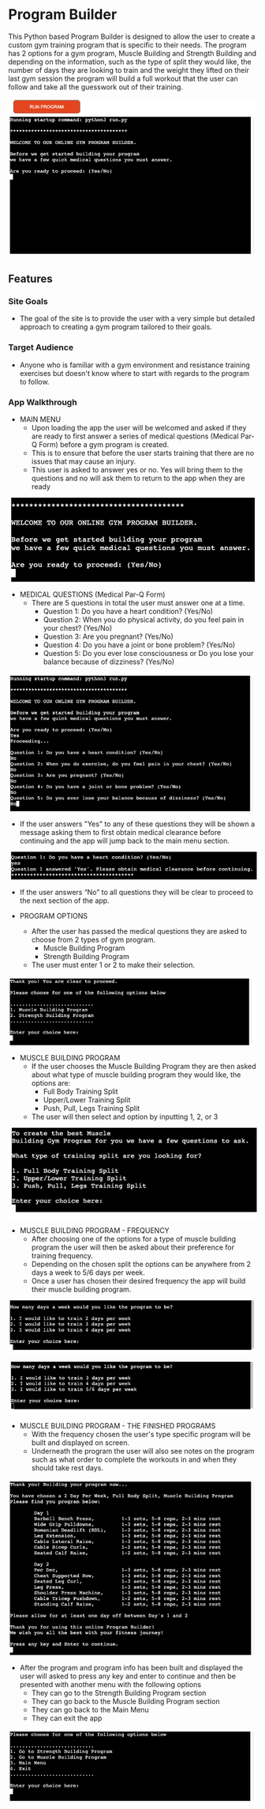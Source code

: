 # Program Builder

This Python based Program Builder is designed to allow the user to create a custom gym training program that is specific to their needs. The program has 2 options for a gym program, Muscle Building and Strength Building and depending on the information, such as the type of split they would like, the number of days they are looking to train and the weight they lifted on their last gym session the program will build a full workout that the user can follow and take all the guesswork out of their training.

![Program Builder Menu Page](docs/readmepics/program_builder.png)

## Features

### Site Goals

* The goal of the site is to provide the user with a very simple but detailed approach to creating a gym program tailored to their goals.

### Target Audience

* Anyone who is familiar with a gym environment and resistance training exercises but doesn't know where to start with regards to the program to follow.

### App Walkthrough

* MAIN MENU
    * Upon loading the app the user will be welcomed and asked if they are ready to first answer a series of medical questions (Medical Par-Q Form) before a gym program is created.
    * This is to ensure that before the user starts training that there are no issues that may cause an injury.
    * This user is asked to answer yes or no. Yes will bring them to the questions and no will ask them to return to the app when they are ready

![Main Menu](docs/readmepics/main_menu.png)

* MEDICAL QUESTIONS (Medical Par-Q Form)
    * There are 5 questions in total the user must answer one at a time.
        * Question 1: Do you have a heart condition? (Yes/No)
        * Question 2: When you do physical activity, do you feel pain in your chest? (Yes/No)
        * Question 3: Are you pregnant? (Yes/No)
        * Question 4: Do you have a joint or bone problem? (Yes/No)
        * Question 5: Do you ever lose consciousness or Do you lose your balance because of dizziness? (Yes/No)

![Par-Q Questions](docs/readmepics/par_q.png)

* If the user answers "Yes" to any of these questions they will be shown a message asking them to first obtain medical clearance before continuing and the app will jump back to the main menu section.

![Yes response to Par-Q Questions](docs/readmepics/yes_par_q.png)

* If the user answers “No” to all questions they will be clear to proceed to the next section of the app.

* PROGRAM OPTIONS
    * After the user has passed the medical questions they are asked to choose from 2 types of gym program.
        * Muscle Building Program
        * Strength Building Program
    * The user must enter 1 or 2 to make their selection.

![Program Options](docs/readmepics/program_options.png)

* MUSCLE BUILDING PROGRAM
    * If the user chooses the Muscle Building Program they are then asked about what type of muscle building program they would like, the options are:
        * Full Body Training Split
        * Upper/Lower Training Split
        * Push, Pull, Legs Training Split
    * The user will then select and option by inputting 1, 2, or 3

![Muscle Building Program](docs/readmepics/muscle_building_program.png)

* MUSCLE BUILDING PROGRAM - FREQUENCY
    * After choosing one of the options for a type of muscle building program the user will then be asked about their preference for training frequency.
    * Depending on the chosen split the options can be anywhere from 2 days a week to 5/6 days per week.
    * Once a user has chosen their desired frequency the app will build their muscle building program.

![Frequency 1](docs/readmepics/frequency1.png)

![Frequency 2](docs/readmepics/frequency2.png)

* MUSCLE BUILDING PROGRAM - THE FINISHED PROGRAMS
    * With the frequency chosen the user's type specific program will be built and displayed on screen.
    * Underneath the program the user will also see notes on the program such as what order to complete the workouts in and when they should take rest days.

![Finished Program](docs/readmepics/finished_program.png)

* After the program and program info has been built and displayed the user will asked to press any key and enter to continue and then be presented with another menu with the following options
    * They can go to the Strength Building Program section
    * They can go back to the Muscle Building Program section
    * They can go back to the Main Menu
    * They can exit the app

![End Choice](docs/readmepics/end_choice.png)

